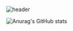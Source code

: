![header](https://capsule-render.vercel.app/api?type=waving&color=26689A&height=300&section=header&text=welcome&fontSize=90&animation=fadeIn&fontAlignY=38&desc=JJH%20GitHub%20Profile&descAlignY=51&descAlign=62)



![Anurag's GitHub stats](https://github-readme-stats.vercel.app/api?username=khunjeong&show_icons=true&theme=radical)

<!--
**khunjeong/khunjeong** is a ✨ _special_ ✨ repository because its `README.md` (this file) appears on your GitHub profile.

<img src="https://img.shields.io/badge/TypeScript-3178C6?style=flat&logo=TypeScript&logoColor=white"/>

[![Top Langs](https://github-readme-stats.vercel.app/api/top-langs/?username=khunjeong)](https://github.com/khunjeong/github-readme-stats)

Here are some ideas to get you started:

- 🔭 I’m currently working on ...
- 🌱 I’m currently learning ...
- 👯 I’m looking to collaborate on ...
- 🤔 I’m looking for help with ...
- 💬 Ask me about ...
- 📫 How to reach me: ...
- 😄 Pronouns: ...
- ⚡ Fun fact: ...
-->
